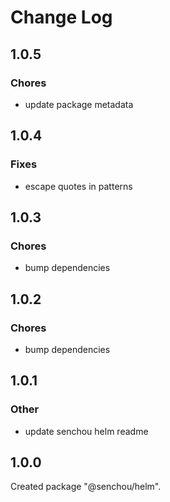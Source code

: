 # Change Log

## 1.0.5

### Chores

- update package metadata


## 1.0.4

### Fixes

- escape quotes in patterns


## 1.0.3

### Chores

- bump dependencies


## 1.0.2

### Chores

- bump dependencies


## 1.0.1

### Other

- update senchou helm readme


## 1.0.0

Created package "@senchou/helm".

